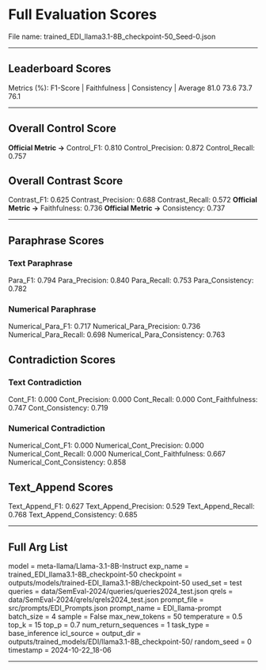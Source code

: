 # Full Evaluation Scores

File name: trained_EDI_llama3.1-8B_checkpoint-50_Seed-0.json


---

## Leaderboard Scores

Metrics (%): F1-Score | Faithfulness | Consistency | Average
                81.0        73.6          73.7        76.1

---

## Overall Control Score

**Official Metric ->** Control_F1: 0.810
Control_Precision: 0.872
Control_Recall: 0.757

## Overall Contrast Score

Contrast_F1: 0.625
Contrast_Precision: 0.688
Contrast_Recall: 0.572
**Official Metric ->** Faithfulness: 0.736
**Official Metric ->** Consistency: 0.737

---


## Paraphrase Scores


### Text Paraphrase

Para_F1: 0.794
Para_Precision: 0.840
Para_Recall: 0.753
Para_Consistency: 0.782


### Numerical Paraphrase

Numerical_Para_F1: 0.717
Numerical_Para_Precision: 0.736
Numerical_Para_Recall: 0.698
Numerical_Para_Consistency: 0.763


## Contradiction Scores


### Text Contradiction

Cont_F1: 0.000
Cont_Precision: 0.000
Cont_Recall: 0.000
Cont_Faithfulness: 0.747
Cont_Consistency: 0.719


### Numerical Contradiction

Numerical_Cont_F1: 0.000
Numerical_Cont_Precision: 0.000
Numerical_Cont_Recall: 0.000
Numerical_Cont_Faithfulness: 0.667
Numerical_Cont_Consistency: 0.858


## Text_Append Scores

Text_Append_F1: 0.627
Text_Append_Precision: 0.529
Text_Append_Recall: 0.768
Text_Append_Consistency: 0.685

---

## Full Arg List

model = meta-llama/Llama-3.1-8B-Instruct
exp_name = trained_EDI_llama3.1-8B_checkpoint-50
checkpoint = outputs/models/trained-EDI_llama3.1-8B/checkpoint-50
used_set = test
queries = data/SemEval-2024/queries/queries2024_test.json
qrels = data/SemEval-2024/qrels/qrels2024_test.json
prompt_file = src/prompts/EDI_Prompts.json
prompt_name = EDI_llama-prompt
batch_size = 4
sample = False
max_new_tokens = 50
temperature = 0.5
top_k = 15
top_p = 0.7
num_return_sequences = 1
task_type = base_inference
icl_source = 
output_dir = outputs/trained_models/EDI/llama3.1-8B_checkpoint-50/
random_seed = 0
timestamp = 2024-10-22_18-06

---

